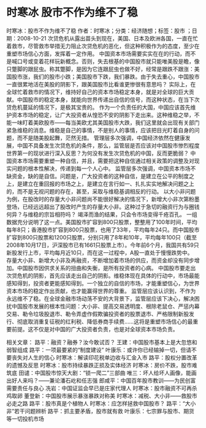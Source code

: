 # 时寒冰  股市不作为维不了稳

时寒冰：股市不作为维不了稳
作者：时寒冰；分类：经济随想；标签：股市 ；日期：2008-10-21
次贷危机从露出苗头到现在，美国、日本及欧洲各国，一直在忙着救市，尽管救市举措无力阻止次贷危机的恶化，但这种积极作为的态度，至少在重塑市场信心方面，发挥着一定作用。
中国资本市场需要实实在在的行动，而不是喊口号或变着花样玩新概念。否则，失去根基的中国股市就只能唯美股是瞻，像只蹩脚的跟屁虫。称其蹩脚，是因为它连跟屁虫也做不好，经常是跟跌不跟涨：美国股市涨，我们的股市小跌；美国股市下跌，我们暴跌。由于失去重心，中国股市一直很累地活在美股的阴影下，跟美国股市比看谁更惨很有意思吗？
实际上，在全球忙着救市的情况下，维持好自己的资本市场稳定本身，就是对全球的巨大贡献。中国股市的稳定本身，就能向世界传递出自信的信号，而这种状态，在当下次贷危机蔓延的情况下，是极其宝贵的。
作为一个负责任的大国，中国应该首先维护资本市场的稳定，让广大投资者从惶恐不安的阴影下走出来。这种维稳之举，不能一味盯着美欧股市——每当美欧尤其美国股市大跌，我们这里就会出现有关部门紧急维稳的消息。维稳是自己的事情，不是别人的事情，应该把目光盯着自身的问题，而不是随美股起舞，茫然无措。
管理层多次强调，中国经济依然在健康发展，中国不具备发生次贷危机的条件，那么，监管层是否应该对中国股市惨烈程度世界第一的现状进行深入反思？为何没有发生次贷危机的中国，反而更脆弱？
中国资本市场需要重塑一种自信，并且，需要把这种自信通过相关政策的调整及对现实问题的根本性解决，传递到每一个人心中。
监管层多次强调，中国资本市场不缺资金，缺的是自信。问题是，广大投资者的这种自信，是建立在公平的制度之上，是建立在重回报的市场之上，是建立在言行如一、扎扎实实地解决问题之上的，而不是无视问题的存在，甚至，采取与维稳基调相反的行动。
以大小非问题为例，在股改时的存量大小非问题尚不能很好解决的情况下，新增大小非次第粉墨登场，已经远远超出了股改时产生的存量大小非。这种过于急切的融资行为与圈钱何异？与维稳的宗旨相符吗？
竭泽而渔的结果，只会令市场变得千疮百孔。
一组数据充分说明了这一点。美国股市扩容到800只股票，整整用了100年时间，平均每年8只；香港股市扩容到800只股票，也用了33年，平均每年24只。而中国股市扩容到800只股票和1200只股票，分别只用了8年和10年，平均每年100只（截至2008年10月17日，沪深股市已有1661只股票上市）。今年前6个月，我国共有59只新股发行上市，平均每月近10只，而在这一过程中，A股一直处于慢慢跌势中。
存量大小非、新增大小非及再融资，不断增加着市场的供应，而资金却没有同步增加。中国股市因供求关系的扭曲和失衡，是所有投资者的心病。
中国股市要走出次贷危机的阴影，首先应该走出自己的阴影。维稳体现在具体的行动中，市场最能感知得到，投资者更能感知得到。一个独立的自信的市场，才能重塑信心，为世界资本市场的稳定作出贡献，也才能赢得世界的尊重。
监管层应该认识到，不作为永远维不了稳。在全球金融市场动荡不安的大背景下，监管层应该下决心，解决困扰中国股市发展的根本性问题：大小非、提高交易透明度、根除老鼠仓、严惩内幕交易、勒令垃圾股退市、勒令弄虚作假欺骗投资者的股票退市、严格限制新股发行、彻底取消重复征税的红利税、降低券商手续费……这将是重塑市场信心的最重要前提。这不仅是对中国的广大投资者负责，也是对全球资本市场负责。

相关文章：
路平：融资？融券？汝今敢试否？
王建：中国股市基本上是大忽悠和弱智组成
路平：一项最要紧的“制度建设”
叶康乐：或许你已经输掉一切，但请不要丧失对人生的信心
时寒冰：解读印花税单边收与汇金入市
路平：股权分置改革的遗憾及反思
时寒冰：股市持续暴跌正损及实体经济
时寒冰：房价不跌，股市难筑底
田谴：中国股市惊天大剧：“锁一爬二”三部曲
唯三：坏人给坏人画像，能画出好人来吗？——兼论潘石屹和任志强
郎咸平：中国百年股市教训——为民创富需要责任与良心
冼岩：中国证监会早已是庄家代理人
时寒冰：股市融资不可再杀鸡取卵
董登新：中国股市展示暴涨暴跌对称美
时寒冰：减税、大小非——救股市必走之路
路平：股市真是个植物人
时寒冰：应怎样拯救中国股市？
路平：“大小非”若干问题辨析
路平：抓主要矛盾，股市就有救
叶康乐：七宗罪与股市、期货等一切投机市场